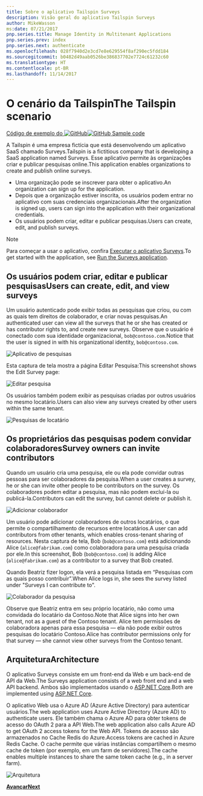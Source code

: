 ```yaml
---
title: Sobre o aplicativo Tailspin Surveys
description: Visão geral do aplicativo Tailspin Surveys
author: MikeWasson
ms:date: 07/21/2017
pnp.series.title: Manage Identity in Multitenant Applications
pnp.series.prev: index
pnp.series.next: authenticate
ms.openlocfilehash: 028f7940d2e3cd7e8e629554f8af290ec5fdd184
ms.sourcegitcommit: b0482d49aab0526be386837702e7724c61232c60
ms.translationtype: HT
ms.contentlocale: pt-BR
ms.lasthandoff: 11/14/2017
---
```

# <a name="the-tailspin-scenario"></a><span data-ttu-id="9915d-103">O cenário da Tailspin</span><span class="sxs-lookup"><span data-stu-id="9915d-103">The Tailspin scenario</span></span>

<span data-ttu-id="9915d-104">[Código de exemplo do ![GitHub](../_images/github.png)][sample application]</span><span class="sxs-lookup"><span data-stu-id="9915d-104">[![GitHub](../_images/github.png) Sample code][sample application]</span></span>

<span data-ttu-id="9915d-105">A Tailspin é uma empresa fictícia que está desenvolvendo um aplicativo SaaS chamado Surveys.</span><span class="sxs-lookup"><span data-stu-id="9915d-105">Tailspin is a fictitious company that is developing a SaaS application named Surveys.</span></span> <span data-ttu-id="9915d-106">Esse aplicativo permite às organizações criar e publicar pesquisas online.</span><span class="sxs-lookup"><span data-stu-id="9915d-106">This application enables organizations to create and publish online surveys.</span></span>

* <span data-ttu-id="9915d-107">Uma organização pode se inscrever para obter o aplicativo.</span><span class="sxs-lookup"><span data-stu-id="9915d-107">An organization can sign up for the application.</span></span>
* <span data-ttu-id="9915d-108">Depois que a organização estiver inscrita, os usuários podem entrar no aplicativo com suas credenciais organizacionais.</span><span class="sxs-lookup"><span data-stu-id="9915d-108">After the organization is signed up, users can sign into the application with their organizational credentials.</span></span>
* <span data-ttu-id="9915d-109">Os usuários podem criar, editar e publicar pesquisas.</span><span class="sxs-lookup"><span data-stu-id="9915d-109">Users can create, edit, and publish surveys.</span></span>

> [!NOTE]
> <span data-ttu-id="9915d-110">Para começar a usar o aplicativo, confira [Executar o aplicativo Surveys].</span><span class="sxs-lookup"><span data-stu-id="9915d-110">To get started with the application, see [Run the Surveys application].</span></span>
> 
> 

## <a name="users-can-create-edit-and-view-surveys"></a><span data-ttu-id="9915d-111">Os usuários podem criar, editar e publicar pesquisas</span><span class="sxs-lookup"><span data-stu-id="9915d-111">Users can create, edit, and view surveys</span></span>
<span data-ttu-id="9915d-112">Um usuário autenticado pode exibir todas as pesquisas que criou, ou com as quais tem direitos de colaborador, e criar novas pesquisas.</span><span class="sxs-lookup"><span data-stu-id="9915d-112">An authenticated user can view all the surveys that he or she has created or has contributor rights to, and create new surveys.</span></span> <span data-ttu-id="9915d-113">Observe que o usuário é conectado com sua identidade organizacional, `bob@contoso.com`.</span><span class="sxs-lookup"><span data-stu-id="9915d-113">Notice that the user is signed in with his organizational identity, `bob@contoso.com`.</span></span>

![Aplicativo de pesquisas](./images/surveys-screenshot.png)

<span data-ttu-id="9915d-115">Esta captura de tela mostra a página Editar Pesquisa:</span><span class="sxs-lookup"><span data-stu-id="9915d-115">This screenshot shows the Edit Survey page:</span></span>

![Editar pesquisa](./images/edit-survey.png)

<span data-ttu-id="9915d-117">Os usuários também podem exibir as pesquisas criadas por outros usuários no mesmo locatário.</span><span class="sxs-lookup"><span data-stu-id="9915d-117">Users can also view any surveys created by other users within the same tenant.</span></span>

![Pesquisas de locatário](./images/tenant-surveys.png)

## <a name="survey-owners-can-invite-contributors"></a><span data-ttu-id="9915d-119">Os proprietários das pesquisas podem convidar colaboradores</span><span class="sxs-lookup"><span data-stu-id="9915d-119">Survey owners can invite contributors</span></span>
<span data-ttu-id="9915d-120">Quando um usuário cria uma pesquisa, ele ou ela pode convidar outras pessoas para ser colaboradores da pesquisa.</span><span class="sxs-lookup"><span data-stu-id="9915d-120">When a user creates a survey, he or she can invite other people to be contributors on the survey.</span></span> <span data-ttu-id="9915d-121">Os colaboradores podem editar a pesquisa, mas não podem excluí-la ou publicá-la.</span><span class="sxs-lookup"><span data-stu-id="9915d-121">Contributors can edit the survey, but cannot delete or publish it.</span></span>  

![Adicionar colaborador](./images/add-contributor.png)

<span data-ttu-id="9915d-123">Um usuário pode adicionar colaboradores de outros locatários, o que permite o compartilhamento de recursos entre locatários.</span><span class="sxs-lookup"><span data-stu-id="9915d-123">A user can add contributors from other tenants, which enables cross-tenant sharing of resources.</span></span> <span data-ttu-id="9915d-124">Nesta captura de tela, Bob (`bob@contoso.com`) está adicionando Alice (`alice@fabrikam.com`) como colaboradora para uma pesquisa criada por ele.</span><span class="sxs-lookup"><span data-stu-id="9915d-124">In this screenshot, Bob (`bob@contoso.com`) is adding Alice (`alice@fabrikam.com`) as a contributor to a survey that Bob created.</span></span>

<span data-ttu-id="9915d-125">Quando Beatriz fizer logon, ela verá a pesquisa listada em “Pesquisas com as quais posso contribuir”.</span><span class="sxs-lookup"><span data-stu-id="9915d-125">When Alice logs in, she sees the survey listed under "Surveys I can contribute to".</span></span>

![Colaborador da pesquisa](./images/contributor.png)

<span data-ttu-id="9915d-127">Observe que Beatriz entra em seu próprio locatário, não como uma convidada do locatário da Contoso.</span><span class="sxs-lookup"><span data-stu-id="9915d-127">Note that Alice signs into her own tenant, not as a guest of the Contoso tenant.</span></span> <span data-ttu-id="9915d-128">Alice tem permissões de colaboradora apenas para essa pesquisa &mdash; ela não pode exibir outros pesquisas do locatário Contoso.</span><span class="sxs-lookup"><span data-stu-id="9915d-128">Alice has contributor permissions only for that survey &mdash; she cannot view other surveys from the Contoso tenant.</span></span>

## <a name="architecture"></a><span data-ttu-id="9915d-129">Arquitetura</span><span class="sxs-lookup"><span data-stu-id="9915d-129">Architecture</span></span>
<span data-ttu-id="9915d-130">O aplicativo Surveys consiste em um front-end da Web e um back-end de API da Web.</span><span class="sxs-lookup"><span data-stu-id="9915d-130">The Surveys application consists of a web front end and a web API backend.</span></span> <span data-ttu-id="9915d-131">Ambos são implementados usando o [ASP.NET Core].</span><span class="sxs-lookup"><span data-stu-id="9915d-131">Both are implemented using [ASP.NET Core].</span></span>

<span data-ttu-id="9915d-132">O aplicativo Web usa o Azure AD (Azure Active Directory) para autenticar usuários.</span><span class="sxs-lookup"><span data-stu-id="9915d-132">The web application uses Azure Active Directory (Azure AD) to authenticate users.</span></span> <span data-ttu-id="9915d-133">Ele também chama o Azure AD para obter tokens de acesso do OAuth 2 para a API Web.</span><span class="sxs-lookup"><span data-stu-id="9915d-133">The web application also calls Azure AD to get OAuth 2 access tokens for the Web API.</span></span> <span data-ttu-id="9915d-134">Tokens de acesso são armazenados no Cache Redis do Azure.</span><span class="sxs-lookup"><span data-stu-id="9915d-134">Access tokens are cached in Azure Redis Cache.</span></span> <span data-ttu-id="9915d-135">O cache permite que várias instâncias compartilhem o mesmo cache de token (por exemplo, em um farm de servidores).</span><span class="sxs-lookup"><span data-stu-id="9915d-135">The cache enables multiple instances to share the same token cache (e.g., in a server farm).</span></span>

![Arquitetura](./images/architecture.png)

<span data-ttu-id="9915d-137">[**Avançar**][authentication]</span><span class="sxs-lookup"><span data-stu-id="9915d-137">[**Next**][authentication]</span></span>

<!-- Links -->

[authentication]: authenticate.md

[Executar o aplicativo Surveys]: ./run-the-app.md
[Run the Surveys application]: ./run-the-app.md
[ASP.NET Core]: /aspnet/core
[sample application]: https://github.com/mspnp/multitenant-saas-guidance
